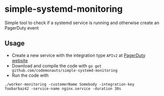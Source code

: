 # simple-systemd-monitoring

Simple tool to check if a systemd service is running and otherwise create an PagerDuty event

##  Usage
 * Create a new service with the integration type `APIv2` at [PagerDuty website](https://codemonauts.pagerduty.com/services)
 * Download and compile the code with `go get github.com/codemonauts/simple-systemd-monitoring`
 *  Run the code with
```
./worker-monitoring -customerName Somebody -integration-key foobarbaz42 -service-name nginx.service -duration 30s
```


